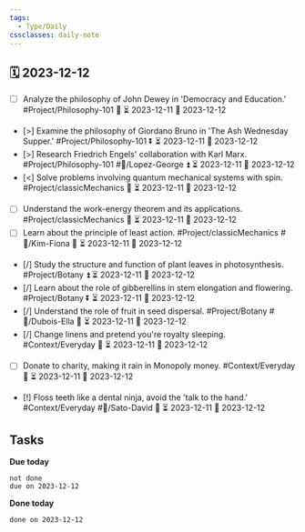 ```yaml
---
tags:
  - Type/Daily
cssclasses: daily-note
---
```


## 🗓️ 2023-12-12

- [ ] Analyze the philosophy of John Dewey in 'Democracy and Education.' #Project/Philosophy-101 🔽 ⏳ 2023-12-11 📅 2023-12-12
- [>] Examine the philosophy of Giordano Bruno in 'The Ash Wednesday Supper.' #Project/Philosophy-101 ⏬ ⏳ 2023-12-11 📅 2023-12-12
- [>] Research Friedrich Engels' collaboration with Karl Marx. #Project/Philosophy-101 #👤/Lopez-George ⏫ ⏳ 2023-12-11 📅 2023-12-12
- [<] Solve problems involving quantum mechanical systems with spin. #Project/classicMechanics 🔺 ⏳ 2023-12-11 📅 2023-12-12
- [ ] Understand the work-energy theorem and its applications. #Project/classicMechanics 🔽 ⏳ 2023-12-11 📅 2023-12-12
- [ ] Learn about the principle of least action. #Project/classicMechanics #👤/Kim-Fiona 🔽 ⏳ 2023-12-11 📅 2023-12-12
- [/] Study the structure and function of plant leaves in photosynthesis. #Project/Botany ⏫ ⏳ 2023-12-11 📅 2023-12-12
- [/] Learn about the role of gibberellins in stem elongation and flowering. #Project/Botany ⏬ ⏳ 2023-12-11 📅 2023-12-12
- [/] Understand the role of fruit in seed dispersal. #Project/Botany #👤/Dubois-Ella 🔺 ⏳ 2023-12-11 📅 2023-12-12
- [/] Change linens and pretend you're royalty sleeping. #Context/Everyday 🔺 ⏳ 2023-12-11 📅 2023-12-12
- [ ] Donate to charity, making it rain in Monopoly money. #Context/Everyday 🔺 ⏳ 2023-12-11 📅 2023-12-12
- [!] Floss teeth like a dental ninja, avoid the 'talk to the hand.' #Context/Everyday #👤/Sato-David 🔺 ⏳ 2023-12-11 📅 2023-12-12

## Tasks

**Due today**

```tasks
not done
due on 2023-12-12
```

**Done today**

```tasks
done on 2023-12-12
```
            
